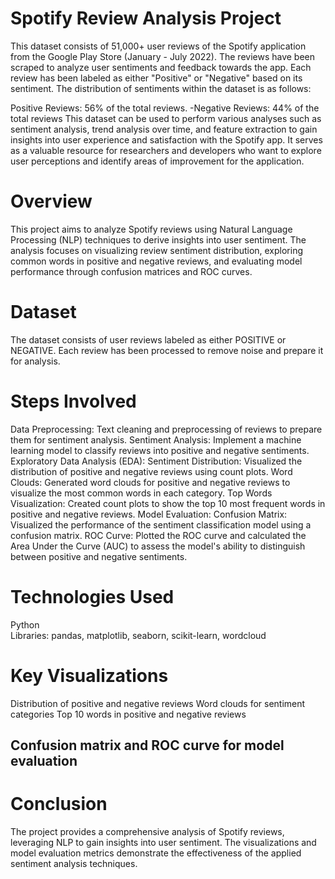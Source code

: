 # Spotify Review Analysis Project

This dataset consists of 51,000+ user reviews of the Spotify application from the Google Play Store (January - July 2022). The reviews have been scraped to analyze user sentiments and feedback towards the app. Each review has been labeled as either "Positive" or "Negative" based on its sentiment. The distribution of sentiments within the dataset is as follows:

Positive Reviews: 56% of the total reviews. -Negative Reviews: 44% of the total reviews
This dataset can be used to perform various analyses such as sentiment analysis, trend analysis over time, and feature extraction to gain insights into user experience and satisfaction with the Spotify app. It serves as a valuable resource for researchers and developers who want to explore user perceptions and identify areas of improvement for the application.

# Overview
This project aims to analyze Spotify reviews using Natural Language Processing (NLP) techniques to derive insights into user sentiment. The analysis focuses on visualizing review sentiment distribution, exploring common words in positive and negative reviews, and evaluating model performance through confusion matrices and ROC curves.

# Dataset
The dataset consists of user reviews labeled as either POSITIVE or NEGATIVE. Each review has been processed to remove noise and prepare it for analysis.

#  Steps Involved
Data Preprocessing: Text cleaning and preprocessing of reviews to prepare them for sentiment analysis.
Sentiment Analysis: Implement a machine learning model to classify reviews into positive and negative sentiments.
Exploratory Data Analysis (EDA):
Sentiment Distribution: Visualized the distribution of positive and negative reviews using count plots.
Word Clouds: Generated word clouds for positive and negative reviews to visualize the most common words in each category.
Top Words Visualization: Created count plots to show the top 10 most frequent words in positive and negative reviews.
Model Evaluation:
Confusion Matrix: Visualized the performance of the sentiment classification model using a confusion matrix.
ROC Curve: Plotted the ROC curve and calculated the Area Under the Curve (AUC) to assess the model's ability to distinguish between positive and negative sentiments.

#  Technologies Used
Python \
Libraries: pandas, matplotlib, seaborn, scikit-learn, wordcloud

#  Key Visualizations
Distribution of positive and negative reviews
Word clouds for sentiment categories
Top 10 words in positive and negative reviews
##  Confusion matrix and ROC curve for model evaluation

#  Conclusion
The project provides a comprehensive analysis of Spotify reviews, leveraging NLP to gain insights into user sentiment. The visualizations and model evaluation metrics demonstrate the effectiveness of the applied sentiment analysis techniques.
